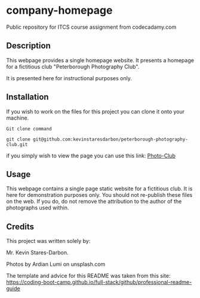 # company-homepage

Public repository for ITCS course assignment from codecadamy.com

## Description 

This webpage provides a single homepage website. It presents a homepage for a fictitious club "Peterborough Photography Club".

It is presented here for instructional purposes only.


## Installation 
If you wish to work on the files for this project you can clone it onto your machine.

``` Git clone command ```
```
git clone git@github.com:kevinstaresdarbon/peterborough-photography-club.git
```

if you simply wish to view the page you can use this link: 
[Photo-Club](https://kevinstaresdarbon.github.io/peterborough-photography-club/index.html)

## Usage 
This webpage contains a single page static website for a fictitious club. It is here for demonstration purposes only. You should not re-publish these files on the web.  If you do, do not remove the attribution to the author of the photographs used within.

## Credits 
This project was written solely by:

Mr. Kevin Stares-Darbon.

Photos by Ardian Lumi on unsplash.com
      

The template and advice for this README was taken from this site: 
https://coding-boot-camp.github.io/full-stack/github/professional-readme-guide
